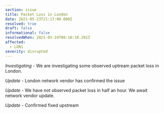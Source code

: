 ```yaml
---
section: issue
title: Packet Loss in London
date: 2021-05-23T21:17:00.000Z
resolved: true
draft: false
informational: false
resolvedWhen: 2021-05-24T00:10:10.292Z
affected:
  - LON1
severity: disrupted
---
```

*Investigating* - We are investigating some observed uptream packet loss in London.

*Update* - London network vendor has confirmed the issue

*Update* - We have not observed packet loss in half an hour. We await network vendor update.

*Update* - Confirmed fixed upstream